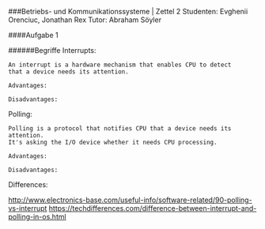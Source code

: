 ###Betriebs- und Kommunikationssysteme | Zettel 2
Studenten: Evghenii Orenciuc, Jonathan Rex
Tutor: Abraham Söyler

####Aufgabe 1

######Begriffe
Interrupts:

    An interrupt is a hardware mechanism that enables CPU to detect
    that a device needs its attention. 
    
    Advantages: 
        
    Disadvantages:
    
    
Polling:

    Polling is a protocol that notifies CPU that a device needs its attention.
    It's asking the I/O device whether it needs CPU processing.
    
    Advantages:
    
    Disadvantages:

Differences:


http://www.electronics-base.com/useful-info/software-related/90-polling-vs-interrupt
https://techdifferences.com/difference-between-interrupt-and-polling-in-os.html
